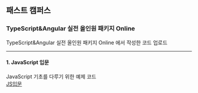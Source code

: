 ## 패스트 캠퍼스

### TypeScript&Angular 실전 올인원 패키지 Online

TypeScript&Angular 실전 올인원 패키지 Online 에서 작성한 코드 업로드

<hr>

#### 1. JavaScript 입문
JavaScript 기초를 다루기 위한 예제 코드    
[JS입문](https://github.com/pennyyi97/study_fastcampus/tree/main/script_class "코드 확인")
